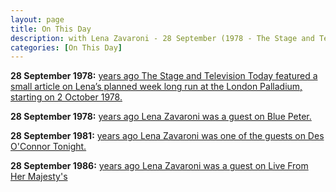 ```yaml
---
layout: page
title: On This Day
description: with Lena Zavaroni - 28 September (1978 - The Stage and Television Today, 1978 - Blue Peter, 1981 - Des O'Connor Tonight, 1986 - Live From Her Majesty's).
categories: [On This Day]
---
```


**28 September 1978:**
[<span id="age1a"></span> years ago The Stage and Television Today featured a small article on Lena’s planned week long run at the London Palladium, starting on 2 October 1978.](/the%20stage%20and%20television%20today/1978/09/28/the-stage-and-television-today.html)

**28 September 1978:**
[<span id="age1b"></span> years ago Lena Zavaroni was a guest on Blue Peter.](/bbc%20one/1978/09/28/blue-peter.html)

**28 September 1981:**
[<span id="age2"></span> years ago Lena Zavaroni was one of the guests on Des O'Connor Tonight.](/bbc%20two/1981/09/28/des-oconnor-tonight.html)

**28 September 1986:**
[<span id="age3"></span> years ago Lena Zavaroni was a guest on Live From Her Majesty's](/theatres/london%20weekend%20television/1986/09/28/live-from-her-majestys.html)

<!-- Script for calculating number of years ago -->
<script>
var dob = '19780928';
var year = Number(dob.substr(0, 4));
var month = Number(dob.substr(4, 2)) - 1;
var day = Number(dob.substr(6, 2));
var today = new Date();
var age1a = today.getFullYear() - year;
if (today.getMonth() < month || (today.getMonth() == month && today.getDate() < day)) {
age1a--;
}
document.getElementById("age1a").innerHTML=age1a;

var dob = '19780928';
var year = Number(dob.substr(0, 4));
var month = Number(dob.substr(4, 2)) - 1;
var day = Number(dob.substr(6, 2));
var today = new Date();
var age1b = today.getFullYear() - year;
if (today.getMonth() < month || (today.getMonth() == month && today.getDate() < day)) {
age1b--;
}
document.getElementById("age1b").innerHTML=age1b;

var dob = '19810928';
var year = Number(dob.substr(0, 4));
var month = Number(dob.substr(4, 2)) - 1;
var day = Number(dob.substr(6, 2));
var today = new Date();
var age2 = today.getFullYear() - year;
if (today.getMonth() < month || (today.getMonth() == month && today.getDate() < day)) {
age2--;
}
document.getElementById("age2").innerHTML=age2;

var dob = '19860928';
var year = Number(dob.substr(0, 4));
var month = Number(dob.substr(4, 2)) - 1;
var day = Number(dob.substr(6, 2));
var today = new Date();
var age3 = today.getFullYear() - year;
if (today.getMonth() < month || (today.getMonth() == month && today.getDate() < day)) {
age3--;
}
document.getElementById("age3").innerHTML=age3;
</script>

